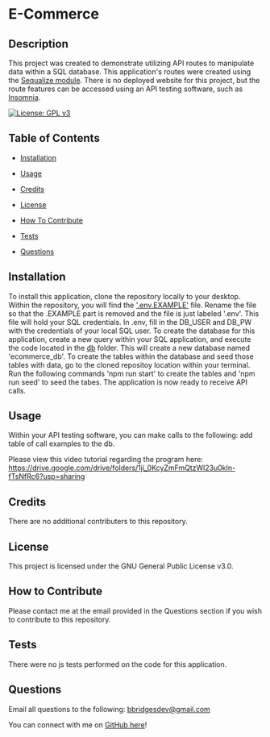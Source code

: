 # E-Commerce

## Description

This project was created to demonstrate utilizing API routes to manipulate data within a SQL database. This application's routes were created using the [Sequalize module](https://sequelize.org/master/). There is no deployed website for this project, but the route features can be accessed using an API testing software, such as [Insomnia](https://insomnia.rest/).

[![License: GPL v3](https://img.shields.io/badge/License-GPLv3-blue.svg)](https://www.gnu.org/licenses/gpl-3.0)

## Table of Contents

- [Installation](#installation)

- [Usage](#usage)

- [Credits](#credits)

- [License](#license)

- [How To Contribute](#how-to-contribute)

- [Tests](#tests)

- [Questions](#questions)

## Installation

To install this application, clone the repository locally to your desktop. Within the repository, you will find the ['.env.EXAMPLE'](.env.EXAMPLE) file. Rename the file so that the .EXAMPLE part is removed and the file is just labeled '.env'. This file will hold your SQL credentials. In .env, fill in the DB_USER and DB_PW with the credentials of your local SQL user. To create the database for this application, create a new query within your SQL application, and execute the code located in the [db](./db/schema.sql) folder. This will create a new database named 'ecommerce_db'. To create the tables within the database and seed those tables with data, go to the cloned repositoy location within your terminal. Run the following commands 'npm run start' to create the tables and 'npm run seed' to seed the tabes. The application is now ready to receive API calls.

## Usage

Within your API testing software, you can make calls to the following: add table of call examples to the db.

Please view this video tutorial regarding the program here: https://drive.google.com/drive/folders/1ji_0KcyZmFmQtzWl23u0kIn-fTsNfRc6?usp=sharing

## Credits

There are no additional contributers to this repository.

## License

This project is licensed under the GNU General Public License v3.0.

## How to Contribute

Please contact me at the email provided in the Questions section if you wish to contribute to this repository.

## Tests

There were no js tests performed on the code for this application.

## Questions

Email all questions to the following: bbridgesdev@gmail.com

You can connect with me on [GitHub here](https://github.com/bcbridges)!
